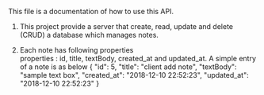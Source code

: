 This file is a documentation of how to use this API.

1. This project provide a server that create, read, update and delete (CRUD) a database which manages notes.

2. Each note has following properties  
    properties : id, title, textBody, created_at and updated_at.
   A simple entry of a note is as below
   {
   "id": 5,
   "title": "client add note",
   "textBody": "sample text box",
   "created_at": "2018-12-10 22:52:23",
   "updated_at": "2018-12-10 22:52:23"
   }
